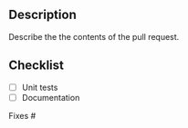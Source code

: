## Description
Describe the the contents of the pull request.

## Checklist

- [ ] Unit tests
- [ ] Documentation 

Fixes #
